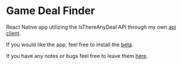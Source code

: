 # Game Deal Finder
React Native app utilizing the IsThereAnyDeal API through my own [api client](https://github.com/onowrouzi/itad-api-client-ts).

If you would like the app, feel free to install the [beta](https://play.google.com/store/apps/details?id=com.onowrouzi.gamedealfinder).

If you have any notes or bugs feel free to leave them [here](https://github.com/onowrouzi/game-deal-finder/issues).
